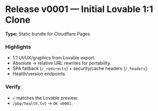 # Release v0001 — Initial Lovable 1:1 Clone

**Type:** Static bundle for Cloudflare Pages

### Highlights
- 1:1 UI/UX/graphics from Lovable export.
- Absolute → relative URL rewrites for portability.
- SPA fallback (`/_redirects`) + security/cache headers (`/_headers`).
- Health/version endpoints.

### Verify
- `/` matches the Lovable preview.
- `/pbp/health.txt` → `OK v0001`.
